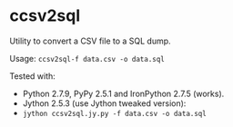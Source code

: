 # ccsv2sql
<!--[![Build Status](https://travis-ci.org/stpettersens/csql2mongo.svg?branch=master)](https://travis-ci.org/stpettersens/csql2mongo) 
[![Build status](https://ci.appveyor.com/api/projects/status/github/stpettersens/csql2mongo?branch=master&svg=true)](https://ci.appveyor.com/project/stpettersens/csql2mongo)-->

Utility to convert a CSV file to a SQL dump.

Usage: `ccsv2sql-f data.csv -o data.sql`

Tested with:
* Python 2.7.9, PyPy 2.5.1 and IronPython 2.7.5 (works).
* Jython 2.5.3 (use Jython tweaked version): 
* `jython ccsv2sql.jy.py -f data.csv -o data.sql`

